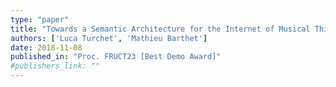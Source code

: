 ```yaml
---
type: "paper"
title: "Towards a Semantic Architecture for the Internet of Musical Things"
authors: ['Luca Turchet', 'Mathieu Barthet']
date: 2018-11-08
published_in: "Proc. FRUCT23 [Best Demo Award]"
#publishers_link: ""
---
```

